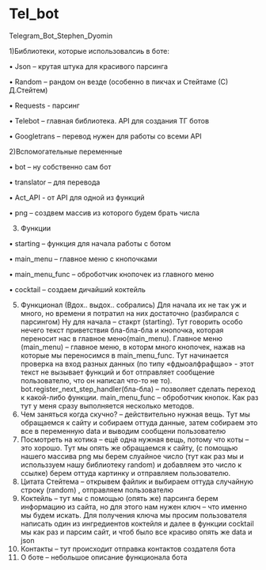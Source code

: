# Tel_bot
Telegram_Bot_Stephen_Dyomin

1)Библиотеки, которые использовалсиь в боте:

  •	Json – крутая штука для красивого парсинга
  
  •	Random – рандом он везде (особенно в пикчах и Стейтаме (С) Д.Стейтем)
  
  •	Requests - парсинг
  
  •	Telebot – главная библиотека. API для создания ТГ ботов
  
  •	Googletrans – перевод нужен для работы со всеми API
  
2)Вспомогательные переменные

  •	bot – ну собственно сам бот 
  
  •	translator – для перевода
  
  •	Act_API  - от API для одной из функций
  
  •	png – создвем массив из которого будем брать числа
  
3) Функции

  •	starting – функция для начала работы с ботом
  
  •	main_menu – главное меню с кнопочками
  
  •	main_menu_func – оброботчик кнопочек из главного меню
  
  •	cocktail – создаем дичайший коктейль

5) Функционал 
(Вдох.. выдох.. собрались)
Для начала их не так уж и много, но времени я потратил на них достаточно (разбирался с парсингом)
Ну для начала – стакрт (starting). Тут говорить особо нечего текст приветствия бла-бла-бла и кнопочка, которая переносит нас в главное меню(main_menu).
Главное меню (main_menu) – главное меню, в которм много кнопочек, нажав на которые мы переносимся в main_menu_func. Тут начинается проверка на вход разных данных (по типу «фдыоалфрафщао» - этот текст не вызывает функций и бот отправляет сообщение пользователю, что он написал что-то не то). bot.register_next_step_handler(бла-бла) – позволяет сделать переход к какой-либо функции.
main_menu_func – оброботчик кнопок. Как раз тут у меня сразу выполняется несколько методов.
  1)	Чем заняться когда скучно? – действительно нужная вещь. Тут мы обращаемся к сайту и собираем оттуда данные, затем собираем это все в переменную data и выводим сообщени пользователю
  2)	Посмотреть на котика – ещё одна нужная вещь, потому что коты – это хорошо. Тут мы опять же обращаемся к сайту, (с помощью нашего массива png мы берем слуайное число (тут как раз мы и использзуем нашу библиотеку random) и добавляем это число к ссылке) берем оттуда картинку и отправляем пользователю.
  3)	Цитата Стейтема – открывем файлик и выбираем оттуда случайную строку (random) , отправляем пользователю
  4)	Коктейль – тут мы с помощью (опять же) парсинга берем информацию из сайта, но для этого нам нужен ключ – что именно  мы будем искать. Для получения ключа мы просим пользователя написать один из ингредиентов коктейля и далее в функции cocktail мы как раз и парсим сайт, и чтоб было все красиво опять же data и json
  5)	Контакты – тут происходит отправка контактов создателя бота
  6)	О боте – небольшое описание функционала бота

